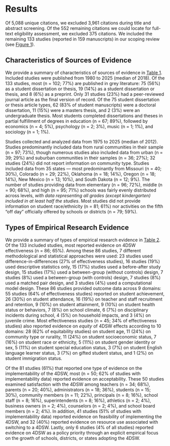 


# Results

Of 5,088 unique citations, we excluded 3,961 citations during title and abstract screening. Of the 552 remaining citations we could locate for full-text eligibility assessment, we excluded 375 citations. We included the remaining 133 studies (reported in 159 manuscripts) in our scoping review (see [Figure 1](#fig-flow-diagram)).

## Characteristics of Sources of Evidence

We provide a summary of characteristics of sources of evidence in [Table 1](#tbl1-study-char). Included studies were published from 1980 to 2025 (median of 2018). Of the 133 studies, most (n = 102; 77%) are published in grey literature: 75 (56%) as a student dissertation or thesis, 19 (14%) as a student dissertation or thesis, and 8 (6%) as a preprint. Only 31 studies (23%) had a peer-reviewed journal article as the final version of record. Of the 75 student dissertation or thesis article types, 62 (83% of student manuscripts) were a doctoral dissertation, 11 (15%) were a masters thesis, and 2 (3%) were an undergraduate thesis. Most students completed dissertations and theses in partial fulfillment of degrees in education (n = 67; 89%), followed by economics (n = 4; 5%), psychology (n = 2; 3%), music (n = 1; 1%), and sociology (n = 1; 1%).

Studies collected and analyzed data from 1975 to 2025 (median of 2012). Studies predominantly included data from rural communities in their sample (n = 97; 73%), though numerous studies also included data from urban (n = 39; 29%) and suburban communities in their samples (n = 36; 27%); 32 studies (24%) did not report information on community type. Studies included data from 35 states — most predominantly from Missouri (n = 40; 30%), Colorado (n = 29; 22%), Oklahoma (n = 18; 14%), Oregon (n = 18; 14%), New Mexico (n = 13; 10%), and South Dakota (n = 12; 9%). The number of studies providing data from elementary (n = 96; 72%), middle (n = 90; 68%), and high (n = 95; 71%) schools was fairly evenly distributed across levels, *with data representing all grades (except kindergarten) included in at least half the studies*. Most studies did not provide information on student race/ethnicity (n = 81; 61%) nor activities on the fifth “off day” officially offered by schools or districts (n = 79; 59%).

## Types of Empirical Research Evidence

We provide a summary of types of empirical research evidence in [Table 2](#tbl2-study-evidence). Of the 133 included studies, most reported evidence on 4DSW effectiveness (n = 86; 65%). Among these 86 studies, 7 different methodological and statistical approaches were used: 23 studies used difference-in-differences (27% of effectiveness studies), 16 studies (19%) used descriptive statistics only, 15 (17%) studies used a before-after study design, 15 studies (17%) used a between-group (without controls) design, 7 studies (8%) used a between-group (with controls) design, 7 studies (8%) used a matched pair design, and 3 studies (4%) used a computational model design. These 86 studies provided outcome data across 9 domains: 55 studies (64% of effectiveness studies) reported on student achievement, 26 (30%) on student attendance, 16 (19%) on teacher and staff recruitment and retention, 9 (10%) on student attainment, 9 (10%) on student health status or behaviors, 7 (8%) on school climate, 6 (7%) on disciplinary incidents during school, 4 (5%) on household impacts, and 3 (4%) on juvenile crime. Most effectiveness studies (n = 45; 34% of effectiveness studies) also reported evidence on *equity* of 4DSW effects according to 10 domains: 28 (62% of equitability studies) on student age, 11 (24%) on community type or rurality, 11 (24%) on student socioeconomic status, 7 (16%) on student race or ethnicity, 5 (11%) on student gender identity or sex, 5 (11%) on student special education status, 3 (7%) on student English language learner status, 3 (7%) on gifted student status, and 1 (2%) on student immigration status.

Of the 81 studies (61%) that reported one type of evidence on the implementability of the 4DSW, most (n = 50; 62% of studies with implementability data) reported evidence on acceptability. These 50 studies examined satisfaction with the 4DSW among teachers (n = 34; 68%), parents (n = 20; 40%), administrators (n = 18; 36%), students (n = 15; 30%), community members (n = 11; 22%), principals (n = 8; 16%), school staff (n = 8; 16%), superintendents (n = 8; 16%), athletics (n = 2; 4%), business owners (n = 2; 4%), counselors (n = 2; 4%), and school board members (n = 2; 4%). In addition, 41 studies (51% of studies with implementability data) reported evidence on feasibility of implementing the 4DSW, and 32 (40%) reported evidence on resource use associated with switching to a 4DSW. Lastly, only 6 studies (4% of all studies) reported evidence on 4DSW as a policy priority through an explicit empirical focus on the growth of schools, districts, or states adopting the 4DSW. 

